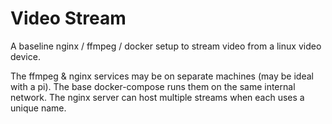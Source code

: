 # Video Stream
A baseline nginx / ffmpeg / docker setup to stream video from a linux video device.

The ffmpeg & nginx services may be on separate machines (may be ideal with a pi).  The base docker-compose runs them on the same internal network.  The nginx server can host multiple streams when each uses a unique name.
